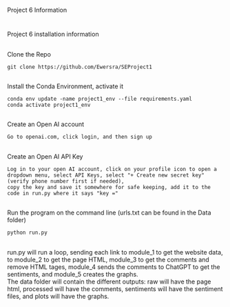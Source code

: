 Project 6 Information

#
Project 6 installation information <br>

##
Clone the Repo

```
git clone https://github.com/Ewersra/SEProject1
```

##
Install the Conda Environment, activate it

```
conda env update -name project1_env --file requirements.yaml
conda activate project1_env
```

##
Create an Open AI account

```
Go to openai.com, click login, and then sign up
```

##
Create an Open AI API Key

```
Log in to your open AI account, click on your profile icon to open a dropdown menu, select API Keys, select "+ Create new secret key" (verify phone number first if needed),
copy the key and save it somewhere for safe keeping, add it to the code in run.py where it says "key ="
```

##
Run the program on the command line
(urls.txt can be found in the Data folder)

```
python run.py
```

##
run.py will run a loop, sending each link to module_1 to get the website data, to module_2 to get the page HTML, module_3 to get the comments and remove HTML tages, module_4 sends the comments to ChatGPT to get the sentiments, and module_5 creates the graphs. <br>
The data folder will contain the different outputs: raw will have the page html, processed will have the comments, sentiments will have the sentiment files, and plots will have the graphs.

